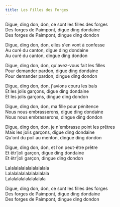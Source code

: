 ```yaml
---
title: Les Filles des Forges
---
```

Digue, ding don, don, ce sont les filles des forges  
Des forges de Paimpont, digue ding dondaine  
Des forges de Paimpont, dingue ding dondon

Digue, ding don, don, elles s'en vont à confesse  
Au curé du canton, digue ding dondaine  
Au curé du canton, dingue ding dondon

Digue, ding don, don, qu'avez-vous fait les filles  
Pour demander pardon, digue ding dondaine  
Pour demander pardon, dingue ding dondon

Digue, ding don, don, j'avions couru les bals  
Et les jolis garçons, digue ding dondaine  
Et les jolis garçons, dingue ding dondon

Digue, ding don, don, ma fille pour pénitence  
Nous nous embrasserons, digue ding dondaine  
Nous nous embrasserons, dingue ding dondon

Digue, ding don, don, je n'embrasse point les prêtres  
Mais les jolis garçons, digue ding dondaine  
Qu'ont du poil au menton, dingue ding dondon

Digue, ding don, don, et l’on peut-être prêtre  
Et êtr’joli garçon, digue ding dondaine  
Et êtr’joli garçon, dingue ding dondon

Lalalalalalalalalalalala  
Lalalalalalalalalalalala  
Lalalalalalalalalalala

Digue, ding don, don, ce sont les filles des forges  
Des forges de Paimpont, digue ding dondaine  
Des forges de Paimpont, dingue ding dondon

